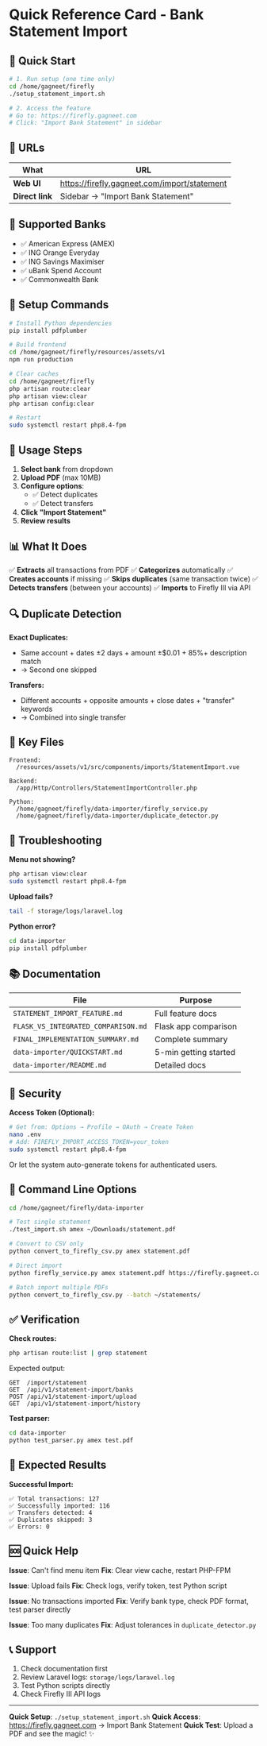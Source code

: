 # Quick Reference Card - Bank Statement Import

## 🚀 Quick Start

```bash
# 1. Run setup (one time only)
cd /home/gagneet/firefly
./setup_statement_import.sh

# 2. Access the feature
# Go to: https://firefly.gagneet.com
# Click: "Import Bank Statement" in sidebar
```

## 📍 URLs

| What | URL |
|------|-----|
| **Web UI** | https://firefly.gagneet.com/import/statement |
| **Direct link** | Sidebar → "Import Bank Statement" |

## 🏦 Supported Banks

- ✅ American Express (AMEX)
- ✅ ING Orange Everyday
- ✅ ING Savings Maximiser
- ✅ uBank Spend Account
- ✅ Commonwealth Bank

## 🔧 Setup Commands

```bash
# Install Python dependencies
pip install pdfplumber

# Build frontend
cd /home/gagneet/firefly/resources/assets/v1
npm run production

# Clear caches
cd /home/gagneet/firefly
php artisan route:clear
php artisan view:clear
php artisan config:clear

# Restart
sudo systemctl restart php8.4-fpm
```

## 🎯 Usage Steps

1. **Select bank** from dropdown
2. **Upload PDF** (max 10MB)
3. **Configure options**:
   - ✅ Detect duplicates
   - ✅ Detect transfers
4. **Click "Import Statement"**
5. **Review results**

## 📊 What It Does

✅ **Extracts** all transactions from PDF
✅ **Categorizes** automatically
✅ **Creates accounts** if missing
✅ **Skips duplicates** (same transaction twice)
✅ **Detects transfers** (between your accounts)
✅ **Imports** to Firefly III via API

## 🔍 Duplicate Detection

**Exact Duplicates:**
- Same account + dates ±2 days + amount ±$0.01 + 85%+ description match
- → Second one skipped

**Transfers:**
- Different accounts + opposite amounts + close dates + "transfer" keywords
- → Combined into single transfer

## 📁 Key Files

```
Frontend:
  /resources/assets/v1/src/components/imports/StatementImport.vue

Backend:
  /app/Http/Controllers/StatementImportController.php

Python:
  /home/gagneet/firefly/data-importer/firefly_service.py
  /home/gagneet/firefly/data-importer/duplicate_detector.py
```

## 🐛 Troubleshooting

**Menu not showing?**
```bash
php artisan view:clear
sudo systemctl restart php8.4-fpm
```

**Upload fails?**
```bash
tail -f storage/logs/laravel.log
```

**Python error?**
```bash
cd data-importer
pip install pdfplumber
```

## 📚 Documentation

| File | Purpose |
|------|---------|
| `STATEMENT_IMPORT_FEATURE.md` | Full feature docs |
| `FLASK_VS_INTEGRATED_COMPARISON.md` | Flask app comparison |
| `FINAL_IMPLEMENTATION_SUMMARY.md` | Complete summary |
| `data-importer/QUICKSTART.md` | 5-min getting started |
| `data-importer/README.md` | Detailed docs |

## 🔐 Security

**Access Token (Optional):**
```bash
# Get from: Options → Profile → OAuth → Create Token
nano .env
# Add: FIREFLY_IMPORT_ACCESS_TOKEN=your_token
sudo systemctl restart php8.4-fpm
```

Or let the system auto-generate tokens for authenticated users.

## 📝 Command Line Options

```bash
cd /home/gagneet/firefly/data-importer

# Test single statement
./test_import.sh amex ~/Downloads/statement.pdf

# Convert to CSV only
python convert_to_firefly_csv.py amex statement.pdf

# Direct import
python firefly_service.py amex statement.pdf https://firefly.gagneet.com token

# Batch import multiple PDFs
python convert_to_firefly_csv.py --batch ~/statements/
```

## ✅ Verification

**Check routes:**
```bash
php artisan route:list | grep statement
```

Expected output:
```
GET  /import/statement
GET  /api/v1/statement-import/banks
POST /api/v1/statement-import/upload
GET  /api/v1/statement-import/history
```

**Test parser:**
```bash
cd data-importer
python test_parser.py amex test.pdf
```

## 🎯 Expected Results

**Successful Import:**
```
✅ Total transactions: 127
✅ Successfully imported: 116
✅ Transfers detected: 4
✅ Duplicates skipped: 3
✅ Errors: 0
```

## 🆘 Quick Help

**Issue**: Can't find menu item
**Fix**: Clear view cache, restart PHP-FPM

**Issue**: Upload fails
**Fix**: Check logs, verify token, test Python script

**Issue**: No transactions imported
**Fix**: Verify bank type, check PDF format, test parser directly

**Issue**: Too many duplicates
**Fix**: Adjust tolerances in `duplicate_detector.py`

## 📞 Support

1. Check documentation first
2. Review Laravel logs: `storage/logs/laravel.log`
3. Test Python scripts directly
4. Check Firefly III API logs

---

**Quick Setup**: `./setup_statement_import.sh`
**Quick Access**: https://firefly.gagneet.com → Import Bank Statement
**Quick Test**: Upload a PDF and see the magic! ✨
